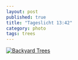 ```yaml
---
layout: post
published: true
title: "Tageslicht 13:42"
category: photo
tags: trees
---
```


[![Backyard Trees](http://25.media.tumblr.com/d40b76b70dd356206e5b98a461659a27/tumblr_mw0hf6h1uh1rive1ro1_500.jpg)](http://dr3wh0.tumblr.com/post/66491082591)
